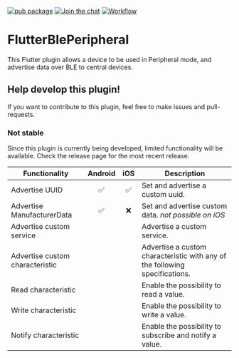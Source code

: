 
[![pub package](https://img.shields.io/pub/v/flutter_ble_peripheral?include_prereleases)](https://pub.dartlang.org/packages/flutter_ble_peripheral)
[![Join the chat](https://img.shields.io/discord/827432913896341534)](https://discord.gg/XeyJZhaczm)
[![Workflow](https://github.com/juliansteenbakker/flutter_ble_peripheral/actions/workflows/flutter_format.yml/badge.svg?branch=master)](https://github.com/juliansteenbakker/flutter_ble_peripheral/actions)

# FlutterBlePeripheral

This Flutter plugin allows a device to be used in Peripheral mode, and advertise data over BLE to central devices.

## Help develop this plugin!

If you want to contribute to this plugin, feel free to make issues and pull-requests.

### Not stable

Since this plugin is currently being developed, limited functionality will be available. Check the release page for the most recent release.

| Functionality        | Android           | iOS  | Description |
| -------------------- |:----------------:|:-----:| --------------|
| Advertise UUID     | :white_check_mark: | :white_check_mark:  | Set and advertise a custom uuid. |
| Advertise ManufacturerData     | :white_check_mark: | :x:  | Set and advertise custom data. *not possible on iOS* |
| Advertise custom service    |  |   | Advertise a custom service. |
| Advertise custom characteristic   |   |   | Advertise a custom characteristic with any of the following specifications. |
| Read characteristic     |  |   | Enable the possibility to read a value. |
| Write characteristic     |  |   | Enable the possibility to write a value. |
| Notify characteristic    |  |   | Enable the possibility to subscribe and notify a value. |

